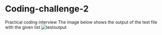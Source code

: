 # Coding-challenge-2
Practical coding interview
The image below shows the output of the test file with the given list
![testoutput](https://user-images.githubusercontent.com/35394098/137273887-c23127e1-c588-40f4-a6ad-17eb5d64255c.png)

